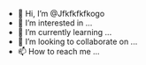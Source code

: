 - 👋 Hi, I’m @Jfkfkfkfkogo
- 👀 I’m interested in ...
- 🌱 I’m currently learning ...
- 💞️ I’m looking to collaborate on ...
- 📫 How to reach me ...

<!---
Jfkfkfkfkogo/Jfkfkfkfkogo is a ✨ special ✨ repository because its `README.md` (this file) appears on your GitHub profile.
You can click the Preview link to take a look at your changes.
--->
